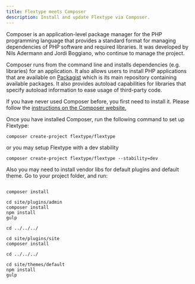 ```yaml
---
title: Flextype meets Composer
description: Install and update Flextype via Composer.
---
```


Composer is an application-level package manager for the PHP programming language that provides a standard format for managing dependencies of PHP software and required libraries. It was developed by Nils Adermann and Jordi Boggiano, who continue to manage the project.

Composer runs from the command line and installs dependencies (e.g. libraries) for an application. It also allows users to install PHP applications that are available on [Packagist](https://packagist.org) which is its main repository containing available packages. It also provides autoload capabilities for libraries that specify autoload information to ease usage of third-party code.

If you have never used Composer before, you first need to install it. Please follow the [instructions on the Composer website.](https://getcomposer.org/doc/00-intro.md)

Once you have installed Composer, run the following command to set up Flextype:

```plaintext
composer create-project flextype/flextype
```

or you may setup Flextype with a dev stability

```plaintext
composer create-project flextype/flextype --stability=dev
```

Also you may need to install vendor libs for default plugins and default theme.
Go to your project folder, and run:

```plaintext

composer install

cd site/plugins/admin
composer install
npm install
gulp

cd ../../../

cd site/plugins/site
composer install

cd ../../../

cd site/themes/default
npm install
gulp
```
